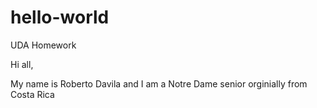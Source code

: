 # hello-world
UDA Homework

Hi all,

My name is Roberto Davila and I am a Notre Dame senior orginially from Costa Rica
